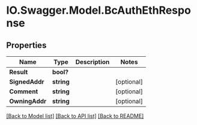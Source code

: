 # IO.Swagger.Model.BcAuthEthResponse
## Properties

Name | Type | Description | Notes
------------ | ------------- | ------------- | -------------
**Result** | **bool?** |  | 
**SignedAddr** | **string** |  | [optional] 
**Comment** | **string** |  | [optional] 
**OwningAddr** | **string** |  | [optional] 

[[Back to Model list]](../README.md#documentation-for-models) [[Back to API list]](../README.md#documentation-for-api-endpoints) [[Back to README]](../README.md)

